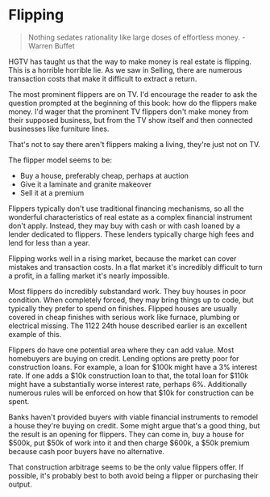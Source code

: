 # Flipping

> Nothing sedates rationality like large doses of effortless money. -Warren Buffet

HGTV has taught us that the way to make money is real estate is flipping.  This is a horrible horrible lie.  As we saw in Selling, there are numerous transaction costs that make it difficult to extract a return.

The most prominent flippers are on TV.  I'd encourage the reader to ask the question prompted at the beginning of this book: how do the flippers make money.  I'd wager that the prominent TV flippers don't make money from their supposed business, but from the TV show itself and then connected businesses like furniture lines.  

That's not to say there aren't flippers making a living, they're just not on TV.

The flipper model seems to be:

* Buy a house, preferably cheap, perhaps at auction
* Give it a laminate and granite makeover
* Sell it at a premium

Flippers typically don't use traditional financing mechanisms, so all the wonderful characteristics of real estate as a complex financial instrument don't apply.  Instead, they may buy with cash or with cash loaned by a lender dedicated to flippers.  These lenders typically charge high fees and lend for less than a year.

Flipping works well in a rising market, because the market can cover mistakes and transaction costs.  In a flat market it's incredibly difficult to turn a profit, in a falling market it's nearly impossible.

Most flippers do incredibly substandard work.  They buy houses in poor condition.  When completely forced, they may bring things up to code, but typically they prefer to spend on finishes.  Flipped houses are usually covered in cheap finishes with serious work like furnace, plumbing or electrical missing.  The 1122 24th house described earlier is an excellent example of this.

Flippers do have one potential area where they can add value.  Most homebuyers are buying on credit.  Lending options are pretty poor for construction loans.  For example, a loan for $100k might have a 3% interest rate.  If one adds a $10k construction loan to that, the total loan for $110k might have a substantially worse interest rate, perhaps 6%.  Additionally numerous rules will be enforced on how that $10k for construction can be spent.

Banks haven't provided buyers with viable financial instruments to remodel a house they're buying on credit.  Some might argue that's a good thing, but the result is an opening for flippers.  They can come in, buy a house for $500k, put $50k of work into it and then charge $600k, a $50k premium because cash poor buyers have no alternative.

That construction arbitrage seems to be the only value flippers offer.  If possible, it's probably best to both avoid being a flipper or purchasing their output.
